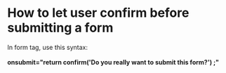 # How to let user confirm before submitting a form
In form tag, use this syntax:<br><br>
**onsubmit="return confirm('Do you really want to submit this form?') ;"**